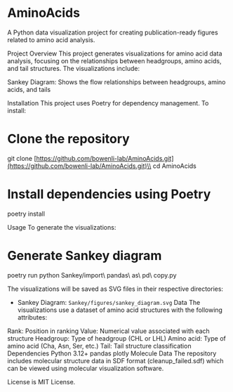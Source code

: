 # AminoAcids
A Python data visualization project for creating publication-ready figures related to amino acid analysis.

Project Overview
This project generates visualizations for amino acid data analysis, focusing on the relationships between headgroups, amino acids, and tail structures. The visualizations include:

Sankey Diagram: Shows the flow relationships between headgroups, amino acids, and tails

Installation
This project uses Poetry for dependency management. To install:
# Clone the repository
git clone [https://github.com/bowenli-lab/AminoAcids.git](https://github.com/bowenli-lab/AminoAcids.git)\\
cd AminoAcids

# Install dependencies using Poetry
poetry install

Usage
To generate the visualizations:
# Generate Sankey diagram
poetry run python Sankey/import\ pandas\ as\ pd\ copy.py

The visualizations will be saved as SVG files in their respective directories:

- Sankey Diagram: `Sankey/figures/sankey_diagram.svg`
Data
The visualizations use a dataset of amino acid structures with the following attributes:

Rank: Position in ranking
Value: Numerical value associated with each structure
Headgroup: Type of headgroup (CHL or LHL)
Amino acid: Type of amino acid (Cha, Asn, Ser, etc.)
Tail: Tail structure classification
Dependencies
Python 3.12+
pandas
plotly
Molecule Data
The repository includes molecular structure data in SDF format (cleanup_failed.sdf) which can be viewed using molecular visualization software.

License is MIT License.
